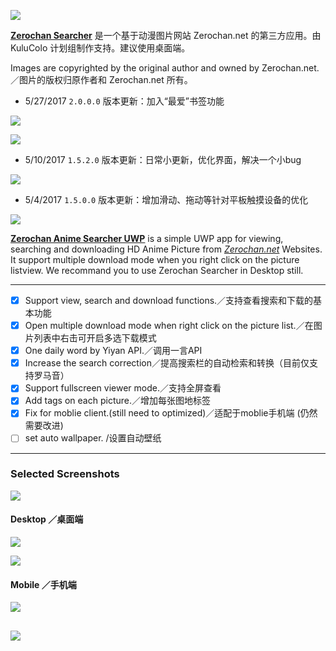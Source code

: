 [![](https://i.imgur.com/k9st23o.png)](https://vincecao.github.io/2017/01/07/Zerochan-anime-searcher-UWP/)

**[Zerochan Searcher](https://www.microsoft.com/zh-cn/store/p/zerochan-searcher/9msxs01t5lsl)** 是一个基于动漫图片网站 Zerochan.net 的第三方应用。由 KuluColo 计划组制作支持。建议使用桌面端。

Images are copyrighted by the original author and owned by Zerochan.net.／图片的版权归原作者和 Zerochan.net 所有。

- 5/27/2017 `2.0.0.0` 版本更新：加入“最爱”书签功能

![](https://i.imgur.com/0qn6m4e.jpg)

![](https://i.imgur.com/e84cST6.jpg)

- 5/10/2017 `1.5.2.0` 版本更新：日常小更新，优化界面，解决一个小bug

![](https://i.imgur.com/DGpFDEi.jpg)

- 5/4/2017 `1.5.0.0` 版本更新：增加滑动、拖动等针对平板触摸设备的优化

![](/screenshots/iPisT45.gif)

**[Zerochan Anime Searcher UWP](https://www.microsoft.com/en-us/store/p/zerochan-searcher/9msxs01t5lsl)** is a simple UWP app for viewing, searching and downloading HD Anime Picture from *[Zerochan.net](http://zerochan.net)* Websites. It support multiple download mode when you right click on the picture listview. We recommand you to use Zerochan Searcher in Desktop still.

---
- [x] Support view, search and download functions.／支持查看搜索和下载的基本功能
- [x] Open multiple download mode when right click on the picture list.／在图片列表中右击可开启多选下载模式
- [x] One daily word by Yiyan API.／调用一言API
- [x] Increase the search correction／提高搜索栏的自动检索和转换（目前仅支持罗马音）
- [x] Support fullscreen viewer mode.／支持全屏查看
- [x] Add tags on each picture.／增加每张图地标签
- [x] Fix for moblie client.(still need to optimized)／适配于moblie手机端 (仍然需要改进)
- [ ] set auto wallpaper. /设置自动壁纸

---
### Selected Screenshots 

![](/screenshots/YSeJeOF.gif)

#### Desktop ／桌面端
![](https://i.imgur.com/66LLofW.png)

![](https://i.imgur.com/NWrIEsy.png)

#### Mobile ／手机端
![](http://i.imgur.com/lAXpqgZ.png)

![](https://i.imgur.com/TV8DyU6.jpg)
---

